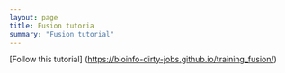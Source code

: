 ```yaml
---
layout: page
title: Fusion tutoria
summary: "Fusion tutorial"
---
```







[Follow this tutorial] (https://bioinfo-dirty-jobs.github.io/training_fusion/)


